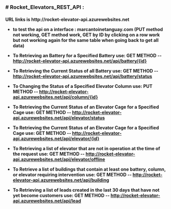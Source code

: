 
###  # Rocket_Elevators_REST_API :
<h4> URL links is http://rocket-elevator-api.azurewebsites.net 
  
- to test the api on a interface : marcantoinetanguay.com (PUT method not working, GET method work, GET by ID by clicking on a row work     but not working again for the same table when going back to get all data)
  
- To Retrieving an Battery for a Specified Battery use:
GET METHOD -- http://rocket-elevator-api.azurewebsites.net/api/battery/{id}

- To Retrieving the Current Status of all Battery use:
GET METHOD -- http://rocket-elevator-api.azurewebsites.net/api/battery/status

- To Changing the Status of a Specified Elevator Column use:
PUT METHOD -- http://rocket-elevator-api.azurewebsites.net/api/column/{id}

- To Retrieving the Current Status of an Elevator Cage for a Specified Cage use:
GET METHOD -- http://rocket-elevator-api.azurewebsites.net/api/elevator/status

- To Retrieving the Current Status of an Elevator Cage for a Specified Cage use:
GET METHOD -- http://rocket-elevator-api.azurewebsites.net/api/elevator/{id}

- To Retrieving a list of elevator that are not in operation at the time of the request use:
GET METHOD -- http://rocket-elevator-api.azurewebsites.net/api/elevator/offline

- To Retrieve a list of buildings that contain at least one battery, column, or elevator requiring intervention use:
GET METHOD -- http://rocket-elevator-api.azurewebsites.net/api/building

- To Retrieving a list of leads created in the last 30 days that have not yet become customers use:
GET METHOD -- http://rocket-elevator-api.azurewebsites.net/api/lead




